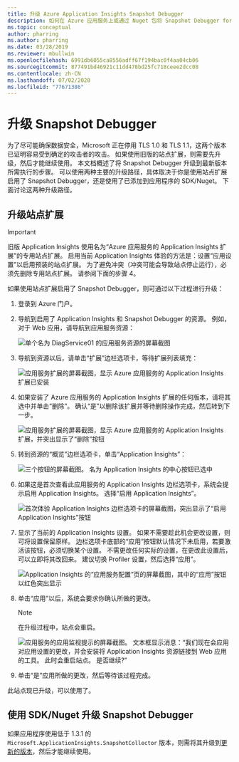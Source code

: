 ```yaml
---
title: 升级 Azure Application Insights Snapshot Debugger
description: 如何在 Azure 应用服务上或通过 Nuget 包将 Snapshot Debugger for .NET 应用升级到最新版本
ms.topic: conceptual
author: pharring
ms.author: pharring
ms.date: 03/28/2019
ms.reviewer: mbullwin
ms.openlocfilehash: 6991db6055ca8556adff67f194bac0f4aa04cb06
ms.sourcegitcommit: 877491bd46921c11dd478bd25fc718ceee2dcc08
ms.contentlocale: zh-CN
ms.lasthandoff: 07/02/2020
ms.locfileid: "77671386"
---
```

# <a name="upgrading-the-snapshot-debugger"></a>升级 Snapshot Debugger

为了尽可能确保数据安全，Microsoft 正在停用 TLS 1.0 和 TLS 1.1，这两个版本已证明容易受到确定的攻击者的攻击。 如果使用旧版的站点扩展，则需要先升级，然后才能继续使用。 本文档概述了将 Snapshot Debugger 升级到最新版本所需执行的步骤。 可以使用两种主要的升级路径，具体取决于你是使用站点扩展启用了 Snapshot Debugger，还是使用了已添加到应用程序的 SDK/Nuget。 下面讨论这两种升级路径。 

## <a name="upgrading-the-site-extension"></a>升级站点扩展

> [!IMPORTANT]
> 旧版 Application Insights 使用名为“Azure 应用服务的 Application Insights 扩展”的专用站点扩展。  启用当前 Application Insights 体验的方法是：设置“应用设置”以启用预装的站点扩展。
> 为了避免冲突（冲突可能会导致站点停止运行），必须先删除专用站点扩展。 请参阅下面的步骤 4。

如果使用站点扩展启用了 Snapshot Debugger，则可通过以下过程进行升级：

1. 登录到 Azure 门户。
2. 导航到启用了 Application Insights 和 Snapshot Debugger 的资源。 例如，对于 Web 应用，请导航到应用服务资源：

   ![单个名为 DiagService01 的应用服务资源的屏幕截图](./media/snapshot-debugger-upgrade/app-service-resource.png)

3. 导航到资源以后，请单击“扩展”边栏选项卡，等待扩展列表填充：

   ![应用服务扩展的屏幕截图，显示 Azure 应用服务的 Application Insights 扩展已安装](./media/snapshot-debugger-upgrade/application-insights-site-extension-to-be-deleted.png)

4. 如果安装了 Azure 应用服务的 Application Insights 扩展的任何版本，请将其选中并单击“删除”。  确认“是”以删除该扩展并等待删除操作完成，然后转到下一步。 

   ![应用服务扩展的屏幕截图，显示 Azure 应用服务的 Application Insights 扩展，并突出显示了“删除”按钮](./media/snapshot-debugger-upgrade/application-insights-site-extension-delete.png)

5. 转到资源的“概览”边栏选项卡，单击“Application Insights”：

   ![三个按钮的屏幕截图。 名为 Application Insights 的中心按钮已选中](./media/snapshot-debugger-upgrade/application-insights-button.png)

6. 如果这是首次查看此应用服务的 Application Insights 边栏选项卡，系统会提示启用 Application Insights。 选择“启用 Application Insights”。 
 
   ![首次体验 Application Insights 边栏选项卡的屏幕截图，突出显示了“启用 Application Insights”按钮](./media/snapshot-debugger-upgrade/turn-on-application-insights.png)

7. 显示了当前的 Application Insights 设置。 如果不需要趁此机会更改设置，则可将设置保留原样。 边栏选项卡底部的“应用”按钮默认情况下未启用，若要激活该按钮，必须切换某个设置。  不需更改任何实际的设置，在更改此设置后，可以立即将其改回来。 建议切换 Profiler 设置，然后选择“应用”。 

   ![Application Insights 的“应用服务配置”页的屏幕截图，其中的“应用”按钮以红色突出显示](./media/snapshot-debugger-upgrade/view-application-insights-data.png)

8. 单击“应用”以后，系统会要求你确认所做的更改。 

    > [!NOTE]
    > 在升级过程中，站点会重启。

   ![应用服务的应用监视提示的屏幕截图。 文本框显示消息：“我们现在会应用对应用设置的更改，并会安装将 Application Insights 资源链接到 Web 应用的工具。 此时会重启站点。 是否继续?”](./media/snapshot-debugger-upgrade/apply-monitoring-settings.png)

9. 单击“是”应用所做的更改，然后等待该过程完成。 

此站点现已升级，可以使用了。

## <a name="upgrading-snapshot-debugger-using-sdknuget"></a>使用 SDK/Nuget 升级 Snapshot Debugger

如果应用程序使用低于 1.3.1 的 `Microsoft.ApplicationInsights.SnapshotCollector` 版本，则需将其升级到[更新的版本](https://www.nuget.org/packages/Microsoft.ApplicationInsights.SnapshotCollector)，然后才能继续使用。

